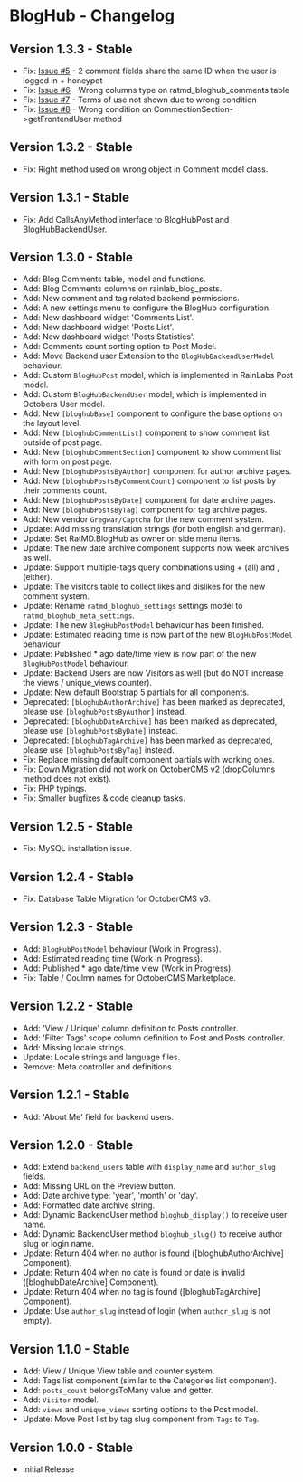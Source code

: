 BlogHub - Changelog
===================

Version 1.3.3 - Stable
----------------------
- Fix: [Issue #5](https://github.com/RatMD/bloghub-plugin/issues/5) - 2 comment fields share the same ID when the user is logged in + honeypot
- Fix: [Issue #6](https://github.com/RatMD/bloghub-plugin/issues/6) - Wrong columns type on ratmd_bloghub_comments table
- Fix: [Issue #7](https://github.com/RatMD/bloghub-plugin/issues/7) - Terms of use not shown due to wrong condition
- Fix: [Issue #8](https://github.com/RatMD/bloghub-plugin/issues/8) - Wrong condition on CommectionSection->getFrontendUser method

Version 1.3.2 - Stable
----------------------
- Fix: Right method used on wrong object in Comment model class.

Version 1.3.1 - Stable
----------------------
- Fix: Add CallsAnyMethod interface to BlogHubPost and BlogHubBackendUser.

Version 1.3.0 - Stable
----------------------
- Add: Blog Comments table, model and functions.
- Add: Blog Comments columns on rainlab_blog_posts.
- Add: New comment and tag related backend permissions.
- Add: A new settings menu to configure the BlogHub configuration.
- Add: New dashboard widget 'Comments List'.
- Add: New dashboard widget 'Posts List'.
- Add: New dashboard widget 'Posts Statistics'.
- Add: Comments count sorting option to Post Model.
- Add: Move Backend user Extension to the `BlogHubBackendUserModel` behaviour.
- Add: Custom `BlogHubPost` model, which is implemented in RainLabs Post model.
- Add: Custom `BlogHubBackendUser` model, which is implemented in Octobers User model.
- Add: New `[bloghubBase]` component to configure the base options on the layout level.
- Add: New `[bloghubCommentList]` component to show comment list outside of post page.
- Add: New `[bloghubCommentSection]` component to show comment list with form on post page.
- Add: New `[bloghubPostsByAuthor]` component for author archive pages.
- Add: New `[bloghubPostsByCommentCount]` component to list posts by their comments count.
- Add: New `[bloghubPostsByDate]` component for date archive pages.
- Add: New `[bloghubPostsByTag]` component for tag archive pages.
- Add: New vendor `Gregwar/Captcha` for the new comment system. 
- Update: Add missing translation strings (for both english and german).
- Update: Set RatMD.BlogHub as owner on side menu items.
- Update: The new date archive component supports now week archives as well.
- Update: Support multiple-tags query combinations using + (all) and , (either).
- Update: The visitors table to collect likes and dislikes for the new comment system.
- Update: Rename `ratmd_bloghub_settings` settings model to `ratmd_bloghub_meta_settings`.
- Update: The new `BlogHubPostModel` behaviour has been finished.
- Update: Estimated reading time is now part of the new `BlogHubPostModel` behaviour
- Update: Published * ago date/time view is now part of the new `BlogHubPostModel` behaviour.
- Update: Backend Users are now Visitors as well (but do NOT increase the views / unique_views counter).
- Update: New default Bootstrap 5 partials for all components.
- Deprecated: `[bloghubAuthorArchive]` has been marked as deprecated, please use `[bloghubPostsByAuthor]` instead.
- Deprecated: `[bloghubDateArchive]` has been marked as deprecated, please use `[bloghubPostsByDate]` instead.
- Deprecated: `[bloghubTagArchive]` has been marked as deprecated, please use `[bloghubPostsByTag]` instead.
- Fix: Replace missing default component partials with working ones.
- Fix: Down Migration did not work on OctoberCMS v2 (dropColumns method does not exist).
- Fix: PHP typings.
- Fix: Smaller bugfixes & code cleanup tasks.

Version 1.2.5 - Stable
----------------------
- Fix: MySQL installation issue.

Version 1.2.4 - Stable
----------------------
- Fix: Database Table Migration for OctoberCMS v3.

Version 1.2.3 - Stable
----------------------
- Add: `BlogHubPostModel` behaviour (Work in Progress).
- Add: Estimated reading time (Work in Progress).
- Add: Published * ago date/time view (Work in Progress).
- Fix: Table / Coulmn names for OctoberCMS Marketplace.

Version 1.2.2 - Stable
----------------------
- Add: 'View / Unique' column definition to Posts controller.
- Add: 'Filter Tags' scope column definition to Post and Posts controller.
- Add: Missing locale strings.
- Update: Locale strings and language files.
- Remove: Meta controller and definitions.

Version 1.2.1 - Stable
----------------------
- Add: 'About Me' field for backend users.

Version 1.2.0 - Stable
----------------------
- Add: Extend `backend_users` table with `display_name` and `author_slug` fields.
- Add: Missing URL on the Preview button.
- Add: Date archive type: 'year', 'month' or 'day'.
- Add: Formatted date archive string.
- Add: Dynamic BackendUser method `bloghub_display()` to receive user name.
- Add: Dynamic BackendUser method `bloghub_slug()` to receive author slug or login name.
- Update: Return 404 when no author is found ([bloghubAuthorArchive] Component).
- Update: Return 404 when no date is found or date is invalid ([bloghubDateArchive] Component).
- Update: Return 404 when no tag is found ([bloghubTagArchive] Component).
- Update: Use `author_slug` instead of login (when `author_slug` is not empty).

Version 1.1.0 - Stable
----------------------
- Add: View / Unique View table and counter system. 
- Add: Tags list component (similar to the Categories list component).
- Add: `posts_count` belongsToMany value and getter.
- Add: `Visitor` model.
- Add: `views` and `unique_views` sorting options to the Post model.
- Update: Move Post list by tag slug component from `Tags` to `Tag`.

Version 1.0.0 - Stable
----------------------
- Initial Release